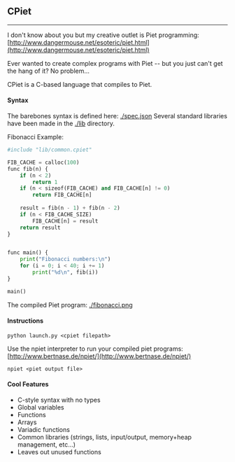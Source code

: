 
## CPiet
___

I don't know about you but my creative outlet is Piet programming: [http://www.dangermouse.net/esoteric/piet.html](http://www.dangermouse.net/esoteric/piet.html)

Ever wanted to create complex programs with Piet -- but you just can't get the hang of it? No problem... 

CPiet is a C-based language that compiles to Piet. 

#### Syntax
The barebones syntax is defined here: [./spec.json](spec.json)
Several standard libraries have been made in the [./lib](lib/) directory.

Fibonacci Example:
```python
#include "lib/common.cpiet"

FIB_CACHE = calloc(100)
func fib(n) {
    if (n < 2) 
        return 1
    if (n < sizeof(FIB_CACHE) and FIB_CACHE[n] != 0) 
        return FIB_CACHE[n]
    
    result = fib(n - 1) + fib(n - 2)
    if (n < FIB_CACHE_SIZE) 
        FIB_CACHE[n] = result
    return result
}


func main() {
    print("Fibonacci numbers:\n")
    for (i = 0; i < 40; i += 1) 
        print("%d\n", fib(i))
}

main()
```
The compiled Piet program: [./fibonacci.png](fibonacci.png)

#### Instructions
```shell
python launch.py <cpiet filepath>
```
Use the npiet interpreter to run your compiled piet programs: [http://www.bertnase.de/npiet/](http://www.bertnase.de/npiet/)
```shell
npiet <piet output file>
```

#### Cool Features
* C-style syntax with no types
* Global variables
* Functions
* Arrays
* Variadic functions
* Common libraries (strings, lists, input/output, memory+heap management, etc...)
* Leaves out unused functions

